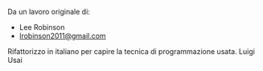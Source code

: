 Da un lavoro originale di:
- Lee Robinson
- lrobinson2011@gmail.com

Rifattorizzo in italiano per capire la tecnica di programmazione usata.
Luigi Usai
